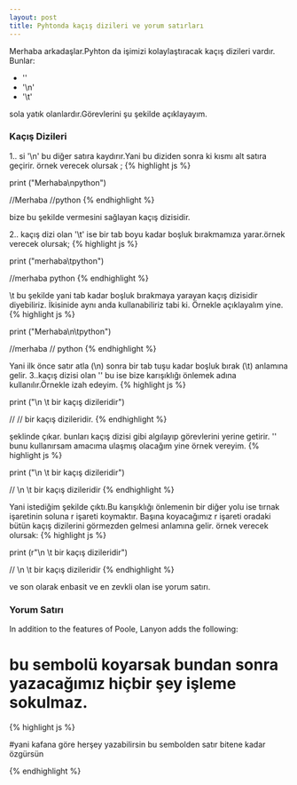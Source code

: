 ```yaml
---
layout: post
title: Pyhtonda kaçış dizileri ve yorum satırları
---
```


Merhaba arkadaşlar.Pyhton da işimizi kolaylaştıracak kaçış dizileri vardır.
Bunlar:

* '\'
* '\n' 
* '\t'

sola yatık olanlardır.Görevlerini şu şekilde açıklayayım.

### Kaçış Dizileri

1.. si '\n' bu diğer satıra kaydırır.Yani bu diziden sonra ki kısmı alt satıra geçirir.
örnek verecek olursak ;
{% highlight js %}

print ("Merhaba\npython") 

//Merhaba
//python
{% endhighlight %}

bize bu şekilde vermesini sağlayan kaçış dizisidir.

2.. kaçış dizi olan '\t' ise bir tab boyu kadar boşluk bırakmamıza yarar.örnek verecek olursak;
{% highlight js %}

print ("merhaba\tpython") 

//merhaba		python
{% endhighlight %}

\t bu şekilde yani tab kadar boşluk bırakmaya yarayan kaçış dizisidir diyebiliriz.
İkisinide aynı anda kullanabiliriz tabi ki. Örnekle açıklayalım yine.
{% highlight js %}

print ("Merhaba\n\tpython") 

//merhaba
//		python
{% endhighlight %}

Yani ilk önce satır atla (\n) sonra bir tab tuşu kadar boşluk bırak (\t) anlamına gelir.
3..kaçış dizisi olan '\' bu ise bize karışıklığı önlemek adına kullanılır.Örnekle izah edeyim. 
{% highlight js %}

print ("\n \t bir kaçış dizileridir") 

//
//		bir kaçış dizileridir.
{% endhighlight %}

şeklinde çıkar.
bunları kaçış dizisi gibi algılayıp görevlerini yerine getirir.
'\' bunu kullanırsam amacıma ulaşmış olacağım yine örnek vereyim.
{% highlight js %}

print ("\\n \\t bir kaçış dizileridir") 

// \n \t bir kaçış dizileridir
{% endhighlight %}

Yani istediğim şekilde çıktı.Bu karışıklığı önlemenin bir diğer yolu ise tırnak işaretinin soluna r işareti koymaktır.
Başına koyacağımız r işareti oradaki bütün kaçış dizilerini görmezden gelmesi anlamına gelir. örnek verecek olursak:
{% highlight js %}

print (r"\\n \\t bir kaçış dizileridir") 

// \n \t bir kaçış dizileridir
{% endhighlight %}

ve son olarak enbasit ve en zevkli olan ise yorum satırı.

### Yorum Satırı

  In addition to the features of Poole, Lanyon adds the following:
# bu sembolü koyarsak  bundan sonra yazacağımız hiçbir şey  işleme sokulmaz.
{% highlight js %}

#yani kafana göre herşey yazabilirsin bu sembolden satır bitene kadar özgürsün

{% endhighlight %}
